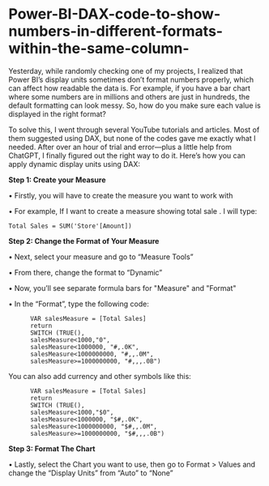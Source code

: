 # Power-BI-DAX-code-to-show-numbers-in-different-formats-within-the-same-column-

Yesterday, while randomly checking one of my projects, I realized that Power BI’s display units sometimes don’t format numbers properly, which can affect how readable the data is. For example, if you have a bar chart where some numbers are in millions and others are just in hundreds, the default formatting can look messy. So, how do you make sure each value is displayed in the right format?

To solve this, I went through several YouTube tutorials and articles. Most of them suggested using DAX, but none of the codes gave me exactly what I needed. After over an hour of trial and error—plus a little help from ChatGPT, I finally figured out the right way to do it. Here’s how you can apply dynamic display units using DAX:


**Step 1: Create your Measure**

•	Firstly, you will have to create the measure you want to work with

•	For example, If I want to create a measure showing total sale . I will type: 

`Total Sales = SUM('Store'[Amount])`

**Step 2: Change the Format of Your Measure**

•	Next, select your measure and go to “Measure Tools”

•	From there, change the format to “Dynamic”

•	Now, you’ll see separate formula bars for "Measure" and "Format"

•	In the “Format”, type the following code:

          VAR salesMeasure = [Total Sales]
          return
          SWITCH (TRUE(),
          salesMeasure<1000,"0",
          salesMeasure<1000000, "#,.0K",
          salesMeasure<1000000000, "#,,.0M",
          salesMeasure>=1000000000, "#,,,.0B")

You can also add currency and other symbols like this:
          
          VAR salesMeasure = [Total Sales]
          return
          SWITCH (TRUE(),
          salesMeasure<1000,"$0",
          salesMeasure<1000000, "$#,.0K",
          salesMeasure<1000000000, "$#,,.0M",
          salesMeasure>=1000000000, "$#,,,.0B")

**Step 3: Format The Chart**

•	Lastly, select the Chart you want to use, then go to Format > Values and change the “Display Units” from “Auto” to “None”
